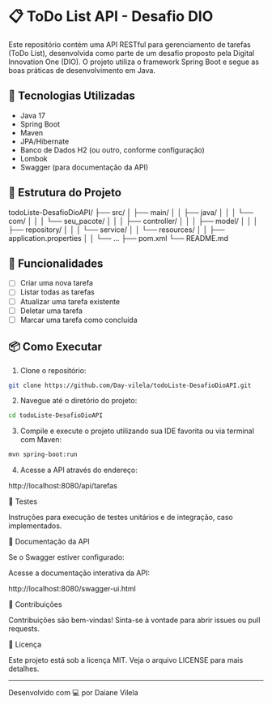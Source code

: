 # 📋 ToDo List API - Desafio DIO

Este repositório contém uma API RESTful para gerenciamento de tarefas (ToDo List), desenvolvida como parte de um desafio proposto pela Digital Innovation One (DIO). O projeto utiliza o framework Spring Boot e segue as boas práticas de desenvolvimento em Java.

## 🚀 Tecnologias Utilizadas

- Java 17
- Spring Boot
- Maven
- JPA/Hibernate
- Banco de Dados H2 (ou outro, conforme configuração)
- Lombok 
- Swagger (para documentação da API)

## 📁 Estrutura do Projeto

todoListe-DesafioDioAPI/ ├── src/ │   ├── main/ │   │   ├── java/ │   │   │   └── com/ │   │   │       └── seu_pacote/ │   │   │           ├── controller/ │   │   │           ├── model/ │   │   │           ├── repository/ │   │   │           └── service/ │   │   └── resources/ │   │       ├── application.properties │   │       └── ... ├── pom.xml └── README.md

## 🔧 Funcionalidades

- [ ] Criar uma nova tarefa
- [ ] Listar todas as tarefas
- [ ] Atualizar uma tarefa existente
- [ ] Deletar uma tarefa
- [ ] Marcar uma tarefa como concluída

## 📦 Como Executar

1. Clone o repositório:
```bash
git clone https://github.com/Day-vilela/todoListe-DesafioDioAPI.git
```
2. Navegue até o diretório do projeto:
```bash
cd todoListe-DesafioDioAPI
```

3. Compile e execute o projeto utilizando sua IDE favorita ou via terminal com Maven:
```bash
mvn spring-boot:run
```

4. Acesse a API através do endereço:

http://localhost:8080/api/tarefas



🧪 Testes

Instruções para execução de testes unitários e de integração, caso implementados.

📄 Documentação da API

Se o Swagger estiver configurado:

Acesse a documentação interativa da API:

http://localhost:8080/swagger-ui.html

🤝 Contribuições

Contribuições são bem-vindas! Sinta-se à vontade para abrir issues ou pull requests.

📌 Licença

Este projeto está sob a licença MIT. Veja o arquivo LICENSE para mais detalhes.


---

Desenvolvido com 💻 por Daiane Vilela
